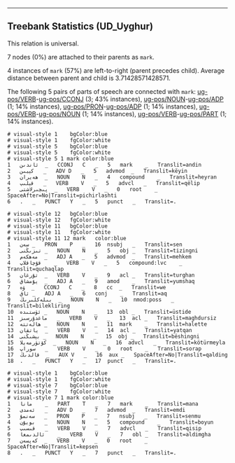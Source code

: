 

--------------------------------------------------------------------------------

## Treebank Statistics (UD_Uyghur)

This relation is universal.

7 nodes (0%) are attached to their parents as `mark`.

4 instances of `mark` (57%) are left-to-right (parent precedes child).
Average distance between parent and child is 3.71428571428571.

The following 5 pairs of parts of speech are connected with `mark`: [ug-pos/VERB]()-[ug-pos/CCONJ]() (3; 43% instances), [ug-pos/NOUN]()-[ug-pos/ADP]() (1; 14% instances), [ug-pos/PRON]()-[ug-pos/ADP]() (1; 14% instances), [ug-pos/VERB]()-[ug-pos/NOUN]() (1; 14% instances), [ug-pos/VERB]()-[ug-pos/PART]() (1; 14% instances).


~~~ conllu
# visual-style 1	bgColor:blue
# visual-style 1	fgColor:white
# visual-style 5	bgColor:blue
# visual-style 5	fgColor:white
# visual-style 5 1 mark	color:blue
1	ئاندىن	_	CCONJ	C	_	5	mark	_	Translit=andin
2	كېيىن	_	ADV	D	_	5	advmod	_	Translit=këyin
3	ھەيران	_	NOUN	N	_	4	compound	_	Translit=heyran
4	قېلىپ	_	VERB	V	_	5	advcl	_	Translit=qëlip
5	پىچىرلاشتى	_	VERB	V	_	0	root	_	SpaceAfter=No|Translit=pichirlashti
6	.	_	PUNCT	Y	_	5	punct	_	Translit=.

~~~


~~~ conllu
# visual-style 12	bgColor:blue
# visual-style 12	fgColor:white
# visual-style 11	bgColor:blue
# visual-style 11	fgColor:white
# visual-style 11 12 mark	color:blue
1	سەن	_	PRON	P	_	16	nsubj	_	Translit=sen
2	تىزىڭنى	_	NOUN	N	_	5	obj	_	Translit=tizingni
3	مەھكەم	_	ADJ	A	_	5	advmod	_	Translit=mehkem
4	قۇچاقلاپ	_	VERB	V	_	5	compound:lvc	_	Translit=quchaqlap
5	تۇرغان	_	VERB	V	_	9	acl	_	Translit=turghan
6	يۇمشاق	_	ADJ	A	_	9	amod	_	Translit=yumshaq
7	ۋە	_	CCONJ	C	_	8	cc	_	Translit=we
8	ئاق	_	ADJ	A	_	6	conj	_	Translit=aq
9	بىلەكلىرىڭ	_	NOUN	N	_	10	nmod:poss	_	Translit=bilekliring
10	ئۈستىدە	_	NOUN	N	_	13	obl	_	Translit=üstide
11	ماغدۇرسىز	_	VERB	V	_	13	acl	_	Translit=maghdursiz
12	ھالەتتە	_	NOUN	N	_	11	mark	_	Translit=halette
13	ياتقان	_	VERB	V	_	14	acl	_	Translit=yatqan
14	بېشىڭنى	_	NOUN	N	_	15	obj	_	Translit=bëshingni
15	كۆتۈرمەيلا	_	NOUN	N	_	16	advcl	_	Translit=kötürmeyla
16	سوراپ	_	VERB	V	_	0	root	_	Translit=sorap
17	قالدىڭ	_	AUX	V	_	16	aux	_	SpaceAfter=No|Translit=qalding
18	.	_	PUNCT	Y	_	17	punct	_	Translit=.

~~~


~~~ conllu
# visual-style 1	bgColor:blue
# visual-style 1	fgColor:white
# visual-style 7	bgColor:blue
# visual-style 7	fgColor:white
# visual-style 7 1 mark	color:blue
1	مانا	_	PART	T	_	7	mark	_	Translit=mana
2	ئەمدى	_	ADV	D	_	7	advmod	_	Translit=emdi
3	سەنمۇ	_	PRON	P	_	7	nsubj	_	Translit=senmu
4	بويۇن	_	NOUN	N	_	5	compound	_	Translit=boyun
5	قىسىپ	_	VERB	V	_	7	advcl	_	Translit=qisip
6	ئالدىمغا	_	VERB	V	_	7	obl	_	Translit=aldimgha
7	كەپسەن	_	VERB	V	_	0	root	_	SpaceAfter=No|Translit=kepsen
8	.	_	PUNCT	Y	_	7	punct	_	Translit=.

~~~


